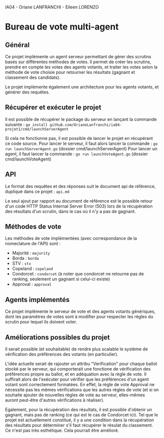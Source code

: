 IA04 - Oriane LANFRANCHI - Eileen LORENZO
#  Bureau de vote multi-agent

## Général
Ce projet implémente un agent serveur permettant de gérer des scrutins basés sur différentes méthodes de votes. Il permet de créer les scrutins, prendre en compte les votes des agents votants, et traiter les votes selon la méthode de vote choisie pour retourner les résultats (gagnant et classement des candidats).

Le projet implémente également une architecture pour les agents votants, et générer des requêtes.

## Récupérer et exécuter le projet
Il est possible de récupérer le package du serveur en lançant la commande suivante :
`go install github.com/OrianeLanfranchi/ia04-projet1/cmd/launchServerAgent`

Si cela ne fonctionne pas, il est possible de lancer le projet en récupérant ce code source.
Pour lancer le serveur, il faut alors lancer la commande :
`go run launchServerAgent.go` (dossier cmd/launchServerAgent)
Pour lancer un agent, il faut lancer la commande :
`go run launchVoteAgent.go` (dossier cmd/launchVoteAgent)

## API
Le format des requêtes et des réponses suit le document api de référence, dupliqué dans ce projet : `api.md`

Le seul ajout par rapport au document de référence est le possible retour d'un code HTTP Status Internal Server Error (503) lors de la récupération des résultats d'un scrutin, dans le cas où il n'y a pas de gagnant.

## Méthodes de vote
Les méthodes de vote implémentées (avec correspondance de la nomeclature de l'API) sont :
* Majorité : `majority`
* Borda : `borda`
* STV : `stv`
* Copeland : `copeland`
* Condorcet : `condorcet` (à noter que condorcet ne retourne pas de ranking, seulement un gagnant si celui-ci existe)
* Approval : `approval`

## Agents implémentés
Ce projet implémente le serveur de vote et des agents votants génériques, dont les paramètres de votes sont à modifier pour respecter les règles du scrutin pour lequel ils doivent voter.

## Améliorations possibles du projet
Il serait possible (et souhaitable) de rendre plus scalable le système de vérification des préférences des votants (en particulier).

L'idée actuelle serait de rajouter un attribu "Verification" pour chaque ballot stocké par le serveur, qui comporterait une fonctione de vérification des préférences propre au ballot, et en adéquation avec la règle de vote. Il suffirait alors de l'exécuter pour vérifier que les préférences d'un agent votant sont correctement formatées. En effet, la règle de vote Approval ne nécessite pas les mêmes vérifications que les autres règles de vote (et si on souhaite ajouter de nouvelles règles de vote au serveur, elles-mêmes auront peut-être d'autres vérifications à réaliser).

Egalement, pour la récupération des résultats, il est possible d'obtenir un gagnant, mais pas de ranking (ce qui est le cas de Condorcet ici). Tel que le projet est actuellement constitué, il y a une condition dans la récupération des résultats pour déterminer s'il faut récupérer le résulat du classement. Ce n'est pas très esthétique. Cela pourrait être amélioré.